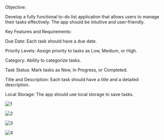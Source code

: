 Objective: 



Develop a fully functional to-do list application that allows users to manage their tasks effectively. The app should be intuitive and user-friendly. 

 

Key Features and Requirements: 

Due Date: Each task should have a due date. 

Priority Levels: Assign priority to tasks as Low, Medium, or High. 

Category: Ability to categorize tasks. 

Task Status: Mark tasks as New, In Progress, or Completed. 

Title and Description: Each task should have a title and a detailed description. 

Local Storage: The app should use local storage to save tasks. 

![1](https://github.com/vanapallivinaysai/todoapplication/assets/128125391/47d42872-8a60-4a8a-bf81-c2c220e9bf22)

![2](https://github.com/vanapallivinaysai/todoapplication/assets/128125391/ef991c19-423d-4f59-92e7-0e01fe1e2f85)

![3](https://github.com/vanapallivinaysai/todoapplication/assets/128125391/6a552174-5f4a-4908-a1f0-3e58bdccb9ce)

![4](https://github.com/vanapallivinaysai/todoapplication/assets/128125391/0c1b45ae-0e9e-4b44-923d-227f31ff7391)

